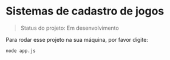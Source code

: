 <h1>Sistemas de cadastro de jogos</h1>

> Status do projeto: Em desenvolvimento

Para rodar esse projeto na sua máquina, por favor digite:
```
node app.js
```
